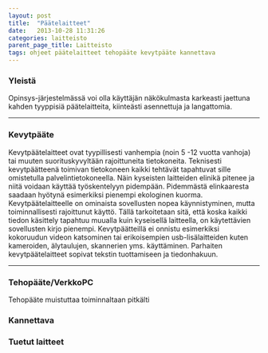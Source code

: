 ```yaml
---
layout: post
title:  "Päätelaitteet"
date:   2013-10-28 11:31:26
categories: laitteisto
parent_page_title: Laitteisto
tags: ohjeet päätelaitteet tehopääte kevytpääte kannettava
---
```

### Yleistä
Opinsys-järjestelmässä voi olla käyttäjän näkökulmasta karkeasti jaettuna kahden tyyppisiä päätelaitteita, kiinteästi asennettuja ja langattomia.

---

### Kevytpääte
Kevytpäätelaitteet ovat tyypillisesti vanhempia (noin 5 -12 vuotta vanhoja) tai muuten suorituskyvyltään rajoittuneita tietokoneita. Teknisesti kevytpäätteenä toimivan tietokoneen kaikki tehtävät tapahtuvat sille omistetulla palvelintietokoneella. Näin kyseisten laitteiden elinikä pitenee ja niitä voidaan käyttää työskentelyyn pidempään. Pidemmästä elinkaaresta saadaan hyötynä esimerkiksi pienempi ekologinen kuorma.
Kevytpäätelaitteelle on ominaista sovellusten nopea käynnistyminen, mutta toiminnallisesti rajoittunut käyttö. Tällä tarkoitetaan sitä, että koska kaikki tiedon käsittely tapahtuu muualla kuin kyseisellä laitteella, on käytettävien sovellusten kirjo pienempi. Kevytpäätteillä ei onnistu esimerkiksi kokoruudun videon katsominen tai erikoisempien usb-lisälaitteiden kuten kameroiden, älytaulujen, skannerien yms. käyttäminen. Parhaiten kevytpäätelaitteet sopivat tekstin tuottamiseen ja tiedonhakuun.

---

### Tehopääte/VerkkoPC
Tehopääte muistuttaa toiminnaltaan pitkälti

### Kannettava

### Tuetut laitteet